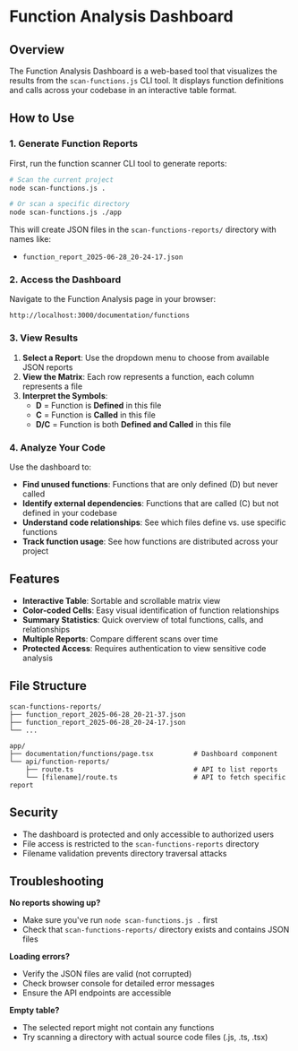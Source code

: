 # Function Analysis Dashboard

## Overview

The Function Analysis Dashboard is a web-based tool that visualizes the results from the `scan-functions.js` CLI tool. It displays function definitions and calls across your codebase in an interactive table format.

## How to Use

### 1. Generate Function Reports

First, run the function scanner CLI tool to generate reports:

```bash
# Scan the current project
node scan-functions.js .

# Or scan a specific directory
node scan-functions.js ./app
```

This will create JSON files in the `scan-functions-reports/` directory with names like:

- `function_report_2025-06-28_20-24-17.json`

### 2. Access the Dashboard

Navigate to the Function Analysis page in your browser:

```
http://localhost:3000/documentation/functions
```

### 3. View Results

1. **Select a Report**: Use the dropdown menu to choose from available JSON reports
2. **View the Matrix**: Each row represents a function, each column represents a file
3. **Interpret the Symbols**:
   - **D** = Function is **Defined** in this file
   - **C** = Function is **Called** in this file
   - **D/C** = Function is both **Defined and Called** in this file

### 4. Analyze Your Code

Use the dashboard to:

- **Find unused functions**: Functions that are only defined (D) but never called
- **Identify external dependencies**: Functions that are called (C) but not defined in your codebase
- **Understand code relationships**: See which files define vs. use specific functions
- **Track function usage**: See how functions are distributed across your project

## Features

- **Interactive Table**: Sortable and scrollable matrix view
- **Color-coded Cells**: Easy visual identification of function relationships
- **Summary Statistics**: Quick overview of total functions, calls, and relationships
- **Multiple Reports**: Compare different scans over time
- **Protected Access**: Requires authentication to view sensitive code analysis

## File Structure

```
scan-functions-reports/
├── function_report_2025-06-28_20-21-37.json
├── function_report_2025-06-28_20-24-17.json
└── ...

app/
├── documentation/functions/page.tsx          # Dashboard component
└── api/function-reports/
    ├── route.ts                              # API to list reports
    └── [filename]/route.ts                   # API to fetch specific report
```

## Security

- The dashboard is protected and only accessible to authorized users
- File access is restricted to the `scan-functions-reports` directory
- Filename validation prevents directory traversal attacks

## Troubleshooting

**No reports showing up?**

- Make sure you've run `node scan-functions.js .` first
- Check that `scan-functions-reports/` directory exists and contains JSON files

**Loading errors?**

- Verify the JSON files are valid (not corrupted)
- Check browser console for detailed error messages
- Ensure the API endpoints are accessible

**Empty table?**

- The selected report might not contain any functions
- Try scanning a directory with actual source code files (.js, .ts, .tsx)
